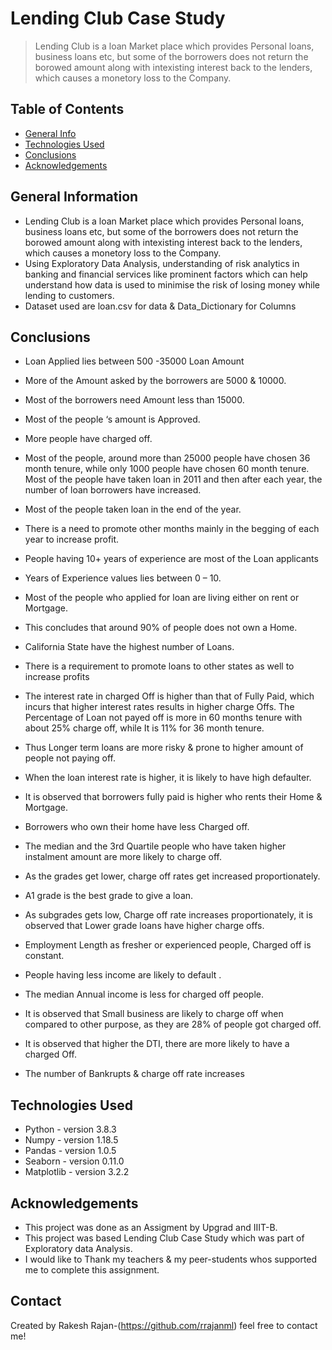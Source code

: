 # Lending Club Case Study
>Lending Club is a loan Market place which provides Personal loans, business loans etc, but some of the borrowers does not return the borowed amount along with  intexisting interest back to the lenders, which causes a monetory loss to the Company.

## Table of Contents
* [General Info](#general-information)
* [Technologies Used](#technologies-used)
* [Conclusions](#conclusions)
* [Acknowledgements](#acknowledgements)


## General Information
- Lending Club is a loan Market place which provides Personal loans, business loans etc, but some of the borrowers does not return the borowed amount along with  intexisting interest back to the lenders, which causes a monetory loss to the Company.
- Using Exploratory Data Analysis, understanding of risk analytics in banking and financial services like prominent factors which can help understand how data is used to minimise the risk of losing money while lending to customers. 
- Dataset used are loan.csv for data & Data_Dictionary for Columns

## Conclusions
- Loan Applied lies between 500 -35000 Loan Amount
- More of the Amount asked by the borrowers  are 5000 & 10000.
- Most of the borrowers need Amount less than 15000.
- Most of the people ‘s amount is Approved.
- More people have charged off.
- Most of the people, around more than 25000 people have chosen 36 month tenure, while only 1000 people have chosen 60 month tenure.
Most of the people have taken loan in 2011 and then after each year, the number of loan borrowers have increased.
- Most of the people taken loan in the end of the year.
- There is a need to promote other months mainly in the begging of each year to increase profit.
- People having 10+ years of experience are most of the Loan applicants
- Years of Experience values lies between 0 – 10.
- Most of the people who applied for loan are living either on rent or Mortgage.
- This concludes that around 90% of  people does not own a Home.
- California State have the highest number of Loans.
- There is a requirement to promote loans to other states as well to increase profits

- The interest rate in charged Off is higher than that of Fully Paid, which incurs that higher interest rates results in higher charge Offs.
The Percentage of Loan not payed off is more in 60 months tenure with about 25% charge off, while It is 11% for 36 month tenure.
- Thus Longer term loans are more risky & prone to higher amount of people not paying off.
- When the loan interest rate is higher, it is likely to have high defaulter.
- It is observed that borrowers fully paid is higher who rents their Home & Mortgage.
- Borrowers who own their home have less Charged off.
- The median and the 3rd Quartile people who have taken higher instalment amount are more likely to charge off.
- As the grades get lower, charge off rates get increased proportionately.
- A1 grade is the best grade to give a loan.
- As subgrades gets low, Charge off rate increases proportionately, it is observed that Lower grade loans have higher charge offs.
- Employment Length as fresher or  experienced people, Charged off is constant.
- People having less income are likely to default .
- The median Annual income is less for charged off people.
- It is observed that Small business are likely to charge off when compared to other purpose, as they are 28% of people got charged off.
- It is observed that higher the DTI, there are more likely to have a charged Off.
- The number of Bankrupts & charge off rate increases 

## Technologies Used
- Python - version 3.8.3
- Numpy - version 1.18.5
- Pandas - version 1.0.5
- Seaborn - version 0.11.0
- Matplotlib - version 3.2.2

## Acknowledgements
- This project was done as an Assigment by Upgrad and IIIT-B.
- This project was based Lending Club Case Study which was part of Exploratory data Analysis.
- I would like to Thank my teachers & my peer-students whos supported me to complete this assignment.

## Contact
Created by Rakesh Rajan-(https://github.com/rrajanml) feel free to contact me!

